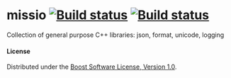 missio [![Build status](https://travis-ci.org/missio-cpp/missio.svg)](https://travis-ci.org/missio-cpp/missio) [![Build status](https://ci.appveyor.com/api/projects/status/w3ahi3an57p9334w/branch/master?svg=true)](https://ci.appveyor.com/project/ilya-golovenko/missio/branch/master)
=======
Collection of general purpose C++ libraries: json, format, unicode, logging

#### License

Distributed under the [Boost Software License, Version 1.0](http://boost.org/LICENSE_1_0.txt).
